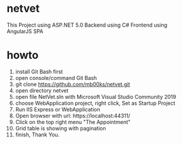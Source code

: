 # netvet
This Project using ASP.NET 5.0
Backend using C#
Frontend using AngularJS SPA

# howto
1. install Git Bash first
2. open console/command Git Bash
3. git clone https://github.com/mb00ks/netvet.git
4. open directory netvet
5. open file NetVet.sln with Microsoft Visual Studio Community 2019
6. choose WebApplication project, right click, Set as Startup Project
7. Run IIS Express or WebApplication
8. Open browser with url: https://localhost:44311/
9. Click on the top right menu "The Appointment"
10. Grid table is showing with pagination
11. finish, Thank You.
